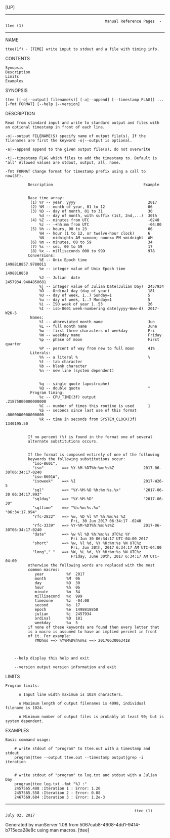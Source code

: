 [UP]

-----------------------------------------------------------------------------------------------------------------------------------
                                                Manual Reference Pages  - ttee (1)
-----------------------------------------------------------------------------------------------------------------------------------
                                                                 
NAME

    ttee(1f) - [TIME] write input to stdout and a file with timing info.

CONTENTS

    Synopsis
    Description
    Limits
    Examples

SYNOPSIS

    ttee [[-o|--output] filename(s)] [-a|--append] [--timestamp FLAG]] ...
    [-fmt FORMAT] [--help |--version]

DESCRIPTION

    Read from standard input and write to standard output and files with an optional timestamp in front of each line.

    -o|--output FILENAME(S) specify name of output file(s). If the filenames are first the keyword -o|--output is optional.

    -a|--append append to the given output file(s), do not overwrite

    -t|--timestamp FLAG which files to add the timestamp to. Default is "all" Allowed values are stdout, output, all, none.

    -fmt FORMAT Change format for timestamp prefix using a call to now(3f).

              Description                                        Example


              Base time array:
               (1) %Y -- year, yyyy                                2017
               (2) %M -- month of year, 01 to 12                   06
               (3) %D -- day of month, 01 to 31                    30
                   %d -- day of month, with suffix (1st, 2nd,...)  30th
               (4) %Z -- minutes from UTC                          -0240
                   %z -- -+hh:mm from UTC                          -04:00
               (5) %h -- hours, 00 to 23                           06
                   %H -- hour (1 to 12, or twelve-hour clock)      6
                   %N -- midnight< AM <=noon; noon<= PM <midnight  AM
               (6) %m -- minutes, 00 to 59                         34
               (7) %s -- sec, 00 to 59                             17
               (8) %x -- milliseconds 000 to 999                   978
              Conversions:
                   %E -- Unix Epoch time                           1498818857.9780011
                   %e -- integer value of Unix Epoch time          1498818858
                   %J -- Julian  date                              2457934.9404858681
                   %j -- integer value of Julian Date(Julian Day)  2457934
                   %O -- Ordinal day (day of year)                 181
                   %U -- day of week, 1..7 Sunday=1                5
                   %u -- day of week, 1..7 Monday=1                5
                   %i -- ISO week of year 1..53                    26
                   %I -- iso-8601 week-numbering date(yyyy-Www-d)  2017-W26-5
               Names:
                   %l -- abbreviated month name                    Jun
                   %L -- full month name                           June
                   %w -- first three characters of weekday         Fri
                   %W -- weekday name                              Friday
                   %p -- phase of moon                             First quarter
                   %P -- percent of way from new to full moon      41%
               Literals:
                   %% -- a literal %                               %
                   %t -- tab character
                   %b -- blank character
                   %n -- new line (system dependent)


                   %q -- single quote (apostrophe)                  
                   %Q -- double quote                              "
               Program timing:
                   %c -- CPU_TIME(3f) output                       .21875000000000000
                   %C -- number of times this routine is used      1
                   %S -- seconds since last use of this format     .0000000000000000
                   %k -- time in seconds from SYSTEM_CLOCK(3f)     1340195.50


              If no percent (%) is found in the format one of several
              alternate substitutions occurs.


              If the format is composed entirely of one of the following
              keywords the following substitutions occur:
                "iso-8601",
                "iso"        ==> %Y-%M-%DT%h:%m:%s%Z             2017-06-30T06:34:17-0240
                "iso-8601W",
                "isoweek"    ==> %I                              2017-W26-5
                "sql"        ==> "%Y-%M-%D %h:%m:%s.%x"          "2017-06-30 06:34:17.993"
                "sqlday"     ==> "%Y-%M-%D"                      "2017-06-30"
                "sqltime"    ==> "%h:%m:%s.%x"                   "06:34:17.994"
                "rfc-2822"   ==> %w, %D %l %Y %h:%m:%s %Z
                                 Fri, 30 Jun 2017 06:34:17 -0240
                "rfc-3339"   ==> %Y-%M-%DT%h:%m:%s%Z             2017-06-30T06:34:17-0240
                "date"       ==> %w %l %D %h:%m:%s UTC%z %Y
                                 Fri Jun 30 06:34:17 UTC-04:00 2017
                "short"      ==> %w, %l %d, %Y %H:%m:%s %N UTC%z
                                 Fri, Jun 30th, 2017 6:34:17 AM UTC-04:00
                "long"," "   ==> %W, %L %d, %Y %H:%m:%s %N UTC%z
                                 Friday, June 30th, 2017 6:34:17 AM UTC-04:00
              otherwise the following words are replaced with the most
              common macros:
                 year          %Y  2017
                 month         %M  06
                 day           %D  30
                 hour          %h  06
                 minute        %m  34
                 millisecond   %x  999
                 timezone      %z  -04:00
                 second        %s  17
                 epoch         %e  1498818858
                 julian        %j  2457934
                 ordinal       %O  181
                 weekday       %u  5
              if none of these keywords are found then every letter that
              is a macro is assumed to have an implied percent in front
              of it. For example:
                 YMDhms ==> %Y%M%D%h%m%s ==> 20170630063418



        --help display this help and exit

        --version output version information and exit

LIMITS

    Program limits:

          o Input line width maximum is 1024 characters.

          o Maximum length of output filenames is 4098, individual filename is 1024.

          o Minimum number of output files is probably at least 90; but is system dependent.

EXAMPLES

    Basic command usage:

        # write stdout of "program" to ttee.out with a timestamp and stdout
        program|ttee --output ttee.out --timestamp output|grep -i iteration


        # write stdout of "program" to log.txt and stdout with a Julian Day
        program|ttee log.txt -fmt "%J :"
        2457565.488 :Iteration 1 : Error: 1.20
        2457565.558 :Iteration 2 : Error: 0.08
        2467569.684 :Iteration 3 : Error: 1.2e-3



-----------------------------------------------------------------------------------------------------------------------------------

                                                             ttee (1)                                                 July 02, 2017

Generated by manServer 1.08 from 5067cab8-4608-4dd1-9414-b715eca28e8c using man macros.
                                                              [ttee]
